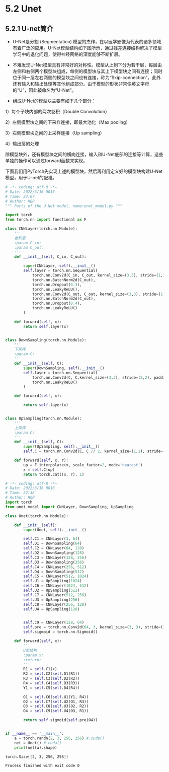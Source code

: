 # 5.2 Unet

## 5.2.1 U-net简介

- U-Net是分割 (Segmentation) 模型的杰作，在以医学影像为代表的诸多领域有着广泛的应用。U-Net模型结构如下图所示，通过残差连接结构解决了模型学习中的退化问题，使得神经网络的深度能够不断扩展。

- 不难发现U-Net模型具有非常好的对称性。模型从上到下分为若干层，每层由左侧和右侧两个模型块组成，每侧的模型块与其上下模型块之间有连接；同时位于同一层左右两侧的模型块之间也有连接，称为“Skip-connection”。此外还有输入和输出处理等其他组成部分。由于模型的形状非常像英文字母的“U”，因此被命名为“U-Net”。

- 组成U-Net的模型块主要有如下几个部分：

1）每个子块内部的两次卷积（Double Convolution）

2）左侧模型块之间的下采样连接，即最大池化（Max pooling）

3）右侧模型块之间的上采样连接（Up sampling）

4）输出层的处理

除模型块外，还有模型块之间的横向连接，输入和U-Net底部的连接等计算，这些单独的操作可以通过forward函数来实现。

下面我们用PyTorch先实现上述的模型块，然后再利用定义好的模型块构建U-Net模型，用于U-net的配准。

```python
# -*- coding: utf-8 -*—
# Date: 2022/3/16 0016
# Time: 23:07
# Author: HQR
""" Parts of the U-Net model, name:unet_model.py """

import torch
from torch.nn import functional as F

class CNNLayer(torch.nn.Module):
    '''
    卷积层
    :param C_in:
    :param C_out:
    '''
    def __init__(self, C_in, C_out):

        super(CNNLayer, self).__init__()
        self.layer = torch.nn.Sequential(
            torch.nn.Conv2d(C_in, C_out, kernel_size=(3,3), stride=(1,1), padding=(1,1)),
            torch.nn.BatchNorm2d(C_out),
            torch.nn.Dropout(0.3),
            torch.nn.LeakyReLU(),
            torch.nn.Conv2d(C_out, C_out, kernel_size=(3,3), stride=(1,1), padding=(1,1)),
            torch.nn.BatchNorm2d(C_out),
            torch.nn.Dropout(0.4),
            torch.nn.LeakyReLU()
        )

    def forward(self, x):
        return self.layer(x)


class DownSampling(torch.nn.Module):
    '''
    下采样
    :param C:
    '''
    def __init__(self, C):
        super(DownSampling, self).__init__()
        self.layer = torch.nn.Sequential(
            torch.nn.Conv2d(C, C,kernel_size=(3,3), stride=(2,2), padding=(1,1)),
            torch.nn.LeakyReLU()
        )

    def forward(self, x):

        return self.layer(x)


class UpSampling(torch.nn.Module):
    '''
    上采样
    :param C:
    '''
    def __init__(self, C):
        super(UpSampling, self).__init__()
        self.C = torch.nn.Conv2d(C, C // 2, kernel_size=(1,1), stride=(1,1))

    def forward(self, x, r):
        up = F.interpolate(x, scale_factor=2, mode='nearest')
        x = self.C(up)
        return torch.cat((x, r), 1)
```

```python
# -*- coding: utf-8 -*—
# Date: 2022/3/16 0016
# Time: 22:38
# Author: HQR
import torch
from unet_model import CNNLayer, DownSampling, UpSampling

class Unet(torch.nn.Module):

    def __init__(self):
        super(Unet, self).__init__()

        self.C1 = CNNLayer(3, 64)
        self.D1 = DownSampling(64)
        self.C2 = CNNLayer(64, 128)
        self.D2 = DownSampling(128)
        self.C3 = CNNLayer(128, 256)
        self.D3 = DownSampling(256)
        self.C4 = CNNLayer(256, 512)
        self.D4 = DownSampling(512)
        self.C5 = CNNLayer(512, 1024)
        self.U1 = UpSampling(1024)
        self.C6 = CNNLayer(1024, 512)
        self.U2 = UpSampling(512)
        self.C7 = CNNLayer(512, 256)
        self.U3 = UpSampling(256)
        self.C8 = CNNLayer(256, 128)
        self.U4 = UpSampling(128)


        self.C9 = CNNLayer(128, 64)
        self.pre = torch.nn.Conv2d(64, 3, kernel_size=(3, 3), stride=(1, 1), padding=(1, 1))
        self.sigmoid = torch.nn.Sigmoid()

    def forward(self, x):
        '''
        U型结构
        :param x:
        :return:
        '''
        R1 = self.C1(x)
        R2 = self.C2(self.D1(R1))
        R3 = self.C3(self.D2(R2))
        R4 = self.C4(self.D3(R3))
        Y1 = self.C5(self.D4(R4))

        O1 = self.C6(self.U1(Y1, R4))
        O2 = self.C7(self.U2(O1, R3))
        O3 = self.C8(self.U3(O2, R2))
        O4 = self.C9(self.U4(O3, R1))

        return self.sigmoid(self.pre(O4))


if __name__ == '__main__':
    a = torch.randn(2, 3, 256, 256) #.cuda()
    net = Unet() #.cuda()
    print(net(a).shape)
```

```
torch.Size([2, 3, 256, 256])

Process finished with exit code 0
```


